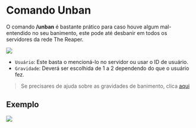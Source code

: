 # Comando Unban

O comando **/unban** é bastante prático para caso houve algum mal-entendido no seu banimento, este pode até desbanir em todos os servidores da rede The Reaper.

![](https://i.imgur.com/sYgebbT.png)

- `Usuário`: Este basta o mencioná-lo no servidor ou usar o ID de usuário.
- `Gravidade`: Deverá ser escolhida de 1 a 2 dependendo do que o usuário fez.

> Se precisares de ajuda sobre as gravidades de banimento, clica [aqui](owners/gravidades.md)

## Exemplo

![](https://i.imgur.com/JDZw1MG.png)